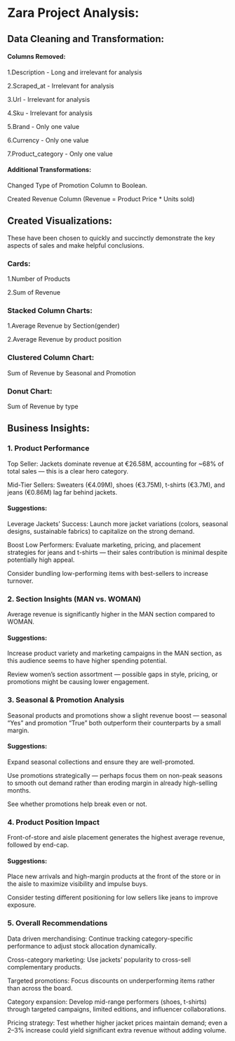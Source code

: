 # Zara Project Analysis:

## Data Cleaning and Transformation:

#### Columns Removed:

1.Description - Long and irrelevant for analysis

2.Scraped_at - Irrelevant for analysis

3.Url - Irrelevant for analysis

4.Sku - Irrelevant for analysis

5.Brand - Only one value

6.Currency - Only one value	

7.Product_category - Only one value

#### Additional Transformations:

Changed Type of Promotion Column to Boolean.

Created Revenue Column (Revenue = Product Price * Units sold)

## Created Visualizations:
These have been chosen to quickly and succinctly demonstrate the key aspects of sales and make helpful conclusions.

### Cards: 
1.Number of Products

2.Sum of Revenue

### Stacked Column Charts: 
1.Average Revenue by Section(gender)

2.Average Revenue by product position

### Clustered Column Chart:
Sum of Revenue by Seasonal and Promotion

### Donut Chart:
Sum of Revenue by type

## Business Insights:
### 1. Product Performance
Top Seller: Jackets dominate revenue at €26.58M, accounting for ~68% of total sales — this is a clear hero category.

Mid-Tier Sellers: Sweaters (€4.09M), shoes (€3.75M), t-shirts (€3.7M), and jeans (€0.86M) lag far behind jackets.

#### Suggestions:

Leverage Jackets’ Success: Launch more jacket variations (colors, seasonal designs, sustainable fabrics) to capitalize on the strong demand.

Boost Low Performers: Evaluate marketing, pricing, and placement strategies for jeans and t-shirts — their sales contribution is minimal despite potentially high appeal.

Consider bundling low-performing items with best-sellers to increase turnover.

### 2. Section Insights (MAN vs. WOMAN)
Average revenue is significantly higher in the MAN section compared to WOMAN.

#### Suggestions:

Increase product variety and marketing campaigns in the MAN section, as this audience seems to have higher spending potential.

Review women’s section assortment — possible gaps in style, pricing, or promotions might be causing lower engagement.

### 3. Seasonal & Promotion Analysis
Seasonal products and promotions show a slight revenue boost — seasonal “Yes” and promotion “True” both outperform their counterparts by a small margin.

#### Suggestions:

Expand seasonal collections and ensure they are well-promoted.

Use promotions strategically — perhaps focus them on non-peak seasons to smooth out demand rather than eroding margin in already high-selling months.

See whether promotions help break even or not.
### 4. Product Position Impact
Front-of-store and aisle placement generates the highest average revenue, followed by end-cap.

#### Suggestions:

Place new arrivals and high-margin products at the front of the store or in the aisle to maximize visibility and impulse buys.

Consider testing different positioning for low sellers like jeans to improve exposure.

### 5. Overall Recommendations
Data driven merchandising: Continue tracking category-specific performance to adjust stock allocation dynamically.

Cross-category marketing: Use jackets’ popularity to cross-sell complementary products.

Targeted promotions: Focus discounts on underperforming items rather than across the board.

Category expansion: Develop mid-range performers (shoes, t-shirts) through targeted campaigns, limited editions, and influencer collaborations.

Pricing strategy: Test whether higher jacket prices maintain demand; even a 2–3% increase could yield significant extra revenue without adding volume.




